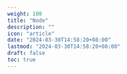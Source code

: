 ```yaml
---
weight: 100
title: "Node"
description: ""
icon: "article"
date: "2024-03-30T14:58:20+08:00"
lastmod: "2024-03-30T14:58:20+08:00"
draft: false
toc: true
---
```



